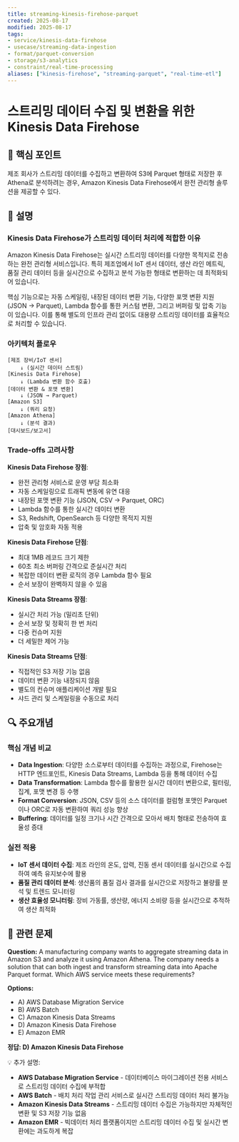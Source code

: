 ```yaml
---
title: streaming-kinesis-firehose-parquet
created: 2025-08-17
modified: 2025-08-17
tags:
- service/kinesis-data-firehose
- usecase/streaming-data-ingestion
- format/parquet-conversion
- storage/s3-analytics
- constraint/real-time-processing
aliases: ["kinesis-firehose", "streaming-parquet", "real-time-etl"]
---
```


# 스트리밍 데이터 수집 및 변환을 위한 Kinesis Data Firehose

## 🎯 핵심 포인트

제조 회사가 스트리밍 데이터를 수집하고 변환하여 S3에 Parquet 형태로 저장한 후 Athena로 분석하려는 경우, Amazon Kinesis Data Firehose에서 완전 관리형 솔루션을 제공할 수 있다.

## 📝 설명

### Kinesis Data Firehose가 스트리밍 데이터 처리에 적합한 이유

Amazon Kinesis Data Firehose는 실시간 스트리밍 데이터를 다양한 목적지로 전송하는 완전 관리형 서비스입니다. 특히 제조업에서 IoT 센서 데이터, 생산 라인 메트릭, 품질 관리 데이터 등을 실시간으로 수집하고 분석 가능한 형태로 변환하는 데 최적화되어 있습니다.

핵심 기능으로는 자동 스케일링, 내장된 데이터 변환 기능, 다양한 포맷 변환 지원(JSON → Parquet), Lambda 함수를 통한 커스텀 변환, 그리고 버퍼링 및 압축 기능이 있습니다. 이를 통해 별도의 인프라 관리 없이도 대용량 스트리밍 데이터를 효율적으로 처리할 수 있습니다.

### 아키텍처 플로우

```
[제조 장비/IoT 센서] 
    ↓ (실시간 데이터 스트림)
[Kinesis Data Firehose]
    ↓ (Lambda 변환 함수 호출)
[데이터 변환 & 포맷 변환]
    ↓ (JSON → Parquet)
[Amazon S3]
    ↓ (쿼리 요청)
[Amazon Athena]
    ↓ (분석 결과)
[대시보드/보고서]
```

### Trade-offs 고려사항

**Kinesis Data Firehose 장점**:
- 완전 관리형 서비스로 운영 부담 최소화
- 자동 스케일링으로 트래픽 변동에 유연 대응
- 내장된 포맷 변환 기능 (JSON, CSV → Parquet, ORC)
- Lambda 함수를 통한 실시간 데이터 변환
- S3, Redshift, OpenSearch 등 다양한 목적지 지원
- 압축 및 암호화 자동 적용

**Kinesis Data Firehose 단점**:
- 최대 1MB 레코드 크기 제한
- 60초 최소 버퍼링 간격으로 준실시간 처리
- 복잡한 데이터 변환 로직의 경우 Lambda 함수 필요
- 순서 보장이 완벽하지 않을 수 있음

**Kinesis Data Streams 장점**:
- 실시간 처리 가능 (밀리초 단위)
- 순서 보장 및 정확히 한 번 처리
- 다중 컨슈머 지원
- 더 세밀한 제어 가능

**Kinesis Data Streams 단점**:
- 직접적인 S3 저장 기능 없음
- 데이터 변환 기능 내장되지 않음
- 별도의 컨슈머 애플리케이션 개발 필요
- 샤드 관리 및 스케일링을 수동으로 처리

## 🔍 주요개념

### 핵심 개념 비교

- **Data Ingestion**: 다양한 소스로부터 데이터를 수집하는 과정으로, Firehose는 HTTP 엔드포인트, Kinesis Data Streams, Lambda 등을 통해 데이터 수집
- **Data Transformation**: Lambda 함수를 활용한 실시간 데이터 변환으로, 필터링, 집계, 포맷 변경 등 수행
- **Format Conversion**: JSON, CSV 등의 소스 데이터를 컬럼형 포맷인 Parquet이나 ORC로 자동 변환하여 쿼리 성능 향상
- **Buffering**: 데이터를 일정 크기나 시간 간격으로 모아서 배치 형태로 전송하여 효율성 증대

### 실전 적용

- **IoT 센서 데이터 수집**: 제조 라인의 온도, 압력, 진동 센서 데이터를 실시간으로 수집하여 예측 유지보수에 활용
- **품질 관리 데이터 분석**: 생산품의 품질 검사 결과를 실시간으로 저장하고 불량률 분석 및 트렌드 모니터링
- **생산 효율성 모니터링**: 장비 가동률, 생산량, 에너지 소비량 등을 실시간으로 추적하여 생산 최적화

## 📝 관련 문제

**Question:** A manufacturing company wants to aggregate streaming data in Amazon S3 and analyze it using Amazon Athena. The company needs a solution that can both ingest and transform streaming data into Apache Parquet format. Which AWS service meets these requirements?

**Options:**

- A) AWS Database Migration Service
- B) AWS Batch  
- C) Amazon Kinesis Data Streams
- D) Amazon Kinesis Data Firehose
- E) Amazon EMR

**정답: D) Amazon Kinesis Data Firehose**

💡 추가 설명:

- **AWS Database Migration Service** - 데이터베이스 마이그레이션 전용 서비스로 스트리밍 데이터 수집에 부적합
- **AWS Batch** - 배치 처리 작업 관리 서비스로 실시간 스트리밍 데이터 처리 불가능
- **Amazon Kinesis Data Streams** - 스트리밍 데이터 수집은 가능하지만 자체적인 변환 및 S3 저장 기능 없음
- **Amazon EMR** - 빅데이터 처리 플랫폼이지만 스트리밍 데이터 수집 및 실시간 변환에는 과도하게 복잡